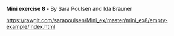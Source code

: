 **Mini exercise 8 -**
By Sara Poulsen and Ida Bräuner

https://rawgit.com/sarapoulsen/Mini_ex/master/mini_ex8/empty-example/index.html
